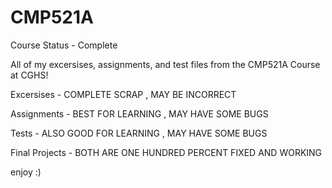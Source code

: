 # CMP521A
Course Status - Complete

All of my excersises, assignments, and test files from the CMP521A Course at CGHS!

Excersises - COMPLETE SCRAP , MAY BE INCORRECT

Assignments - BEST FOR LEARNING , MAY HAVE SOME BUGS

Tests - ALSO GOOD FOR LEARNING , MAY HAVE SOME BUGS

Final Projects - BOTH ARE ONE HUNDRED PERCENT FIXED AND WORKING

enjoy :)
